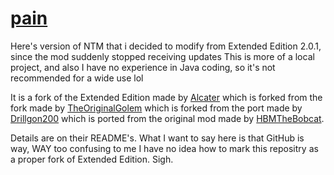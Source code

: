 # <u>**pain**</u>

Here's version of NTM that i decided to modify from Extended Edition 2.0.1, since the mod suddenly stopped receiving updates
This is more of a local project, and also I have no experience in Java coding, so it's not recommended for a wide use lol

It is a fork of the Extended Edition made by [Alcater](https://github.com/Alcatergit/Hbm-s-Nuclear-Tech-GIT)
which is forked from the fork made by [TheOriginalGolem](https://github.com/TheOriginalGolem/Hbm-s-Nuclear-Tech-GIT)
which is forked from the port made by [Drillgon200](https://github.com/Drillgon200/Hbm-s-Nuclear-Tech-GIT)
which is ported from the original mod made by [HBMTheBobcat](https://github.com/HbmMods/Hbm-s-Nuclear-Tech-GIT).

Details are on their README's. What I want to say here is that GitHub is way, WAY too confusing to me I have no idea how to mark this repositry as a proper fork of Extended Edition. Sigh.
